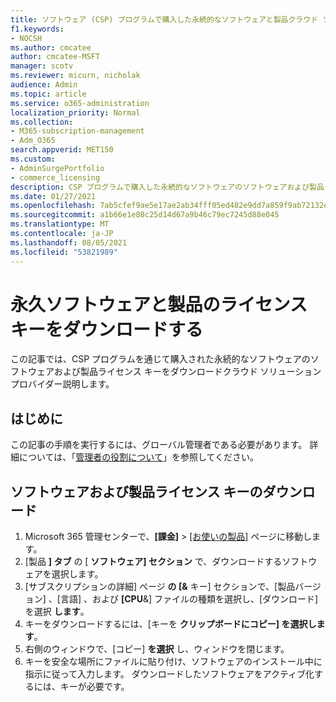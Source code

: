 ```yaml
---
title: ソフトウェア (CSP) プログラムで購入した永続的なソフトウェアと製品クラウド ソリューション プロバイダーをダウンロードする
f1.keywords:
- NOCSH
ms.author: cmcatee
author: cmcatee-MSFT
manager: scotv
ms.reviewer: micurn, nicholak
audience: Admin
ms.topic: article
ms.service: o365-administration
localization_priority: Normal
ms.collection:
- M365-subscription-management
- Adm_O365
search.appverid: MET150
ms.custom:
- AdminSurgePortfolio
- commerce_licensing
description: CSP プログラムで購入した永続的なソフトウェアのソフトウェアおよび製品ライセンス キーをダウンロードするクラウド ソリューション プロバイダー説明します。
ms.date: 01/27/2021
ms.openlocfilehash: 7ab5cfef9ae5e17ae2ab34fff05ed482e9dd7a859f9ab72132e9bfc6264bea59
ms.sourcegitcommit: a1b66e1e80c25d14d67a9b46c79ec7245d88e045
ms.translationtype: MT
ms.contentlocale: ja-JP
ms.lasthandoff: 08/05/2021
ms.locfileid: "53821989"
---
```

# <a name="download-perpetual-software-and-product-license-keys"></a>永久ソフトウェアと製品のライセンス キーをダウンロードする

この記事では、CSP プログラムを通じて購入された永続的なソフトウェアのソフトウェアおよび製品ライセンス キーをダウンロードクラウド ソリューション プロバイダー説明します。

## <a name="before-you-begin"></a>はじめに

この記事の手順を実行するには、グローバル管理者である必要があります。 詳細については、「[管理者の役割について](../add-users/about-admin-roles.md)」を参照してください。

## <a name="download-software-and-product-license-keys"></a>ソフトウェアおよび製品ライセンス キーのダウンロード

1. Microsoft 365 管理センターで、**[課金]**  >  <a href="https://go.microsoft.com/fwlink/p/?linkid=842054" target="_blank">[お使いの製品]</a> ページに移動します。
2. [製品 **] タブ** の [ **ソフトウェア] セクション** で、ダウンロードするソフトウェアを選択します。
3. [サブスクリプションの詳細] ページ **の [&** キー] セクションで、[製品バージョン] 、[言語] 、および **[CPU**&] ファイルの種類を選択し、[ダウンロード] を選択 **します**。
4. キーをダウンロードするには、[キーを **クリップボードにコピー] を選択します**。
5. 右側のウィンドウで、[コピー] **を選択** し、ウィンドウを閉じます。
6. キーを安全な場所にファイルに貼り付け、ソフトウェアのインストール中に指示に従って入力します。 ダウンロードしたソフトウェアをアクティブ化するには、キーが必要です。
